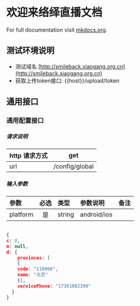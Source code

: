 # 欢迎来络绎直播文档

For full documentation visit [mkdocs.org](https://www.mkdocs.org).

## 测试环境说明

* 测试域名 	[http://smileback.xiaogang.org.cn](http://smileback.xiaogang.org.cn)
* 获取上传token接口: {{host}}/upload/token




## 通用接口

### 通用配置接口 

##### 请求说明

| http 请求方式          |get             |
|:------------- |:---------------:|
| url      |/config/global |

#####  输入参数

| 参数          |必选             | 类型       | 参数说明        | 备注          |
|:-------------|:---------------:|:-------------|:-------------|:-------------|
| platform      | 是| string  |  android/ios |  |



```json

{
c: 0,
m: null,
d: {
    provinces: [
    {
    code: "110000",
    name: "北京"
    }],
    servicePhone: "17301082390"
  }
}

```
